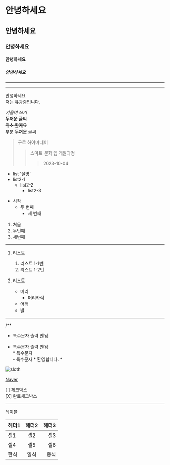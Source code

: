 # 안녕하세요
## 안녕하세요
### 안녕하세요
#### 안녕하세요
##### 안녕하세요

---
***
안녕하세요 <br>
저는 유광중입니다.

_기울여 쓰기_ <br>
__두꺼운 글씨__ <br>
~~취소 할게요~~ <br>
부분 **두꺼운** 글씨 <br>

> 구로 하이미디어
>> 스마트 문화 앱 개발과정
>>> 2023-10-04

* list
'설명'
* list2-1
    * list2-2
        * list2-3

+ 시작
    + 두 번째
        + 세 번째

1. 처음
2. 두번째
3. 세번째
---
1. 리스트 
    1. 리스트 1-1번
    2. 리스트 1-2번

1. 리스트
    * 머리
        * 머리카락
    * 어깨
    * 발

---

/**

* 특수문자 출력 안됨
- 특수문자 출력 안됨 <br>
\* 특수문자 <br>
\- 특수문자
\* 환영합니다. \*

![sloth](/다운로드.jpg "sloth")

[Naver](https://www.naver.com/)

[ ] 체크박스 <br>
[X] 완료체크박스

---
테이블

헤더1|헤더2|헤더3
:---|:---:|---:|
셀1|셀2|셀3
셀4|셀5|셀6
한식|일식|중식